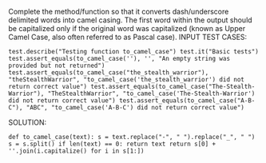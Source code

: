 Complete the method/function so that it converts dash/underscore delimited words into camel casing.
The first word within the output should be capitalized only if the original word was capitalized 
(known as Upper Camel Case, also often referred to as Pascal case).
INPUT TEST CASES:

`test.describe("Testing function to_camel_case")
test.it("Basic tests")
test.assert_equals(to_camel_case(''), '', "An empty string was provided but not returned")
test.assert_equals(to_camel_case("the_stealth_warrior"), "theStealthWarrior", "to_camel_case('the_stealth_warrior') did not return correct value")
test.assert_equals(to_camel_case("The-Stealth-Warrior"), "TheStealthWarrior", "to_camel_case('The-Stealth-Warrior') did not return correct value")
test.assert_equals(to_camel_case("A-B-C"), "ABC", "to_camel_case('A-B-C') did not return correct value")`

SOLUTION:

`def to_camel_case(text):
    s = text.replace("-", " ").replace("_", " ")
    s = s.split()
    if len(text) == 0:
        return text
    return s[0] + ''.join(i.capitalize() for i in s[1:])`
